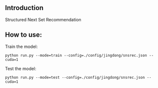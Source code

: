 
## Introduction
Structured Next Set Recommendation

## How to use:

Train the model:  
```
python run.py --mode=train --config=./config/jingdong/snsrec.json --cuda=1
```

Test the model:
```
python run.py --mode=test --config=./config/jingdong/snsrec.json --cuda=1
```